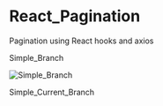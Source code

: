 # React_Pagination
Pagination using React hooks and axios

Simple_Branch

![Simple_Branch](https://user-images.githubusercontent.com/42852717/62585242-af632580-b86c-11e9-8a69-82b24bff5ef6.PNG)

Simple_Current_Branch

